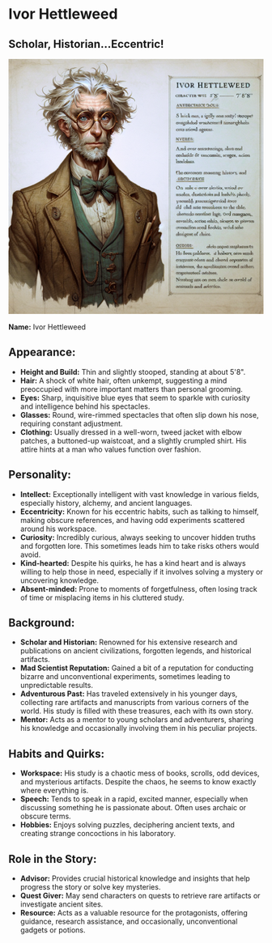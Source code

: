 # Ivor Hettleweed

## Scholar, Historian...Eccentric!

![Ivor Hettleweed](assets/ivor-hettleweed.png)

**Name:** <span class="green-text">Ivor Hettleweed</span>

## Appearance:
- **Height and Build:** Thin and slightly stooped, standing at about 5'8".
- **Hair:** A shock of white hair, often unkempt, suggesting a mind preoccupied with more important matters than personal grooming.
- **Eyes:** Sharp, inquisitive blue eyes that seem to sparkle with curiosity and intelligence behind his spectacles.
- **Glasses:** Round, wire-rimmed spectacles that often slip down his nose, requiring constant adjustment.
- **Clothing:** Usually dressed in a well-worn, tweed jacket with elbow patches, a buttoned-up waistcoat, and a slightly crumpled shirt. His attire hints at a man who values function over fashion.

## Personality:
- **Intellect:** Exceptionally intelligent with vast knowledge in various fields, especially history, alchemy, and ancient languages.
- **Eccentricity:** Known for his eccentric habits, such as talking to himself, making obscure references, and having odd experiments scattered around his workspace.
- **Curiosity:** Incredibly curious, always seeking to uncover hidden truths and forgotten lore. This sometimes leads him to take risks others would avoid.
- **Kind-hearted:** Despite his quirks, he has a kind heart and is always willing to help those in need, especially if it involves solving a mystery or uncovering knowledge.
- **Absent-minded:** Prone to moments of forgetfulness, often losing track of time or misplacing items in his cluttered study.

## Background:
- **Scholar and Historian:** Renowned for his extensive research and publications on ancient civilizations, forgotten legends, and historical artifacts.
- **Mad Scientist Reputation:** Gained a bit of a reputation for conducting bizarre and unconventional experiments, sometimes leading to unpredictable results.
- **Adventurous Past:** Has traveled extensively in his younger days, collecting rare artifacts and manuscripts from various corners of the world. His study is filled with these treasures, each with its own story.
- **Mentor:** Acts as a mentor to young scholars and adventurers, sharing his knowledge and occasionally involving them in his peculiar projects.

## Habits and Quirks:
- **Workspace:** His study is a chaotic mess of books, scrolls, odd devices, and mysterious artifacts. Despite the chaos, he seems to know exactly where everything is.
- **Speech:** Tends to speak in a rapid, excited manner, especially when discussing something he is passionate about. Often uses archaic or obscure terms.
- **Hobbies:** Enjoys solving puzzles, deciphering ancient texts, and creating strange concoctions in his laboratory.

## Role in the Story:
- **Advisor:** Provides crucial historical knowledge and insights that help progress the story or solve key mysteries.
- **Quest Giver:** May send characters on quests to retrieve rare artifacts or investigate ancient sites.
- **Resource:** Acts as a valuable resource for the protagonists, offering guidance, research assistance, and occasionally, unconventional gadgets or potions.
